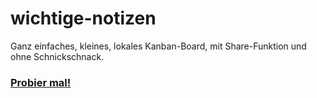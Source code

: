 # wichtige-notizen

Ganz einfaches, kleines, lokales Kanban-Board, mit Share-Funktion und ohne Schnickschnack.

### [Probier mal!](https://wichtige-notizen.web.app)
